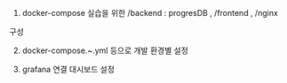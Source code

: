 1. docker-compose 실습을 위한 
 /backend : progresDB 
, /frontend
, /nginx

구성

2. docker-compose.~.yml 등으로 개발 환경별 설정

3. grafana 연결 대시보드 설정